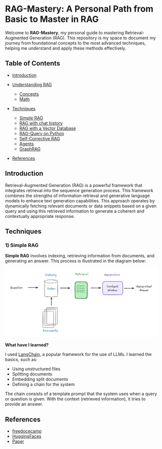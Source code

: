 # RAG-Mastery: A Personal Path from Basic to Master in RAG
Welcome to **RAG-Mastery**, my personal guide to mastering Retrieval-Augmented Generation (RAG). This repository is my space to document my journey from foundational concepts to the most advanced techniques, helping me understand and apply these methods effectively.

## Table of Contents

- [Introduction](#introduction)
- [Understanding RAG](#understanding-rag)
  - [Concepts](#concepts)
  - [Math](#math)
- [Techniques](#techniques)
  - [Simple RAG](#basic-retrieval)
  - [RAG with chat history](#conversational-assistant)
  - [RAG with a Vector Database](#using-a-vector-database)
  - [RAG-Query on Python](#rag-query-on-python)
  - [Self-Corrective RAG](#self-corrective-rag)
  - [Agents](#query-rag)
  - [GraphRAG](#graphrag)
  
- [References](#references)

## Introduction
Retrieval-Augmented Generation (RAG) is a powerful framework that integrates retrieval into the sequence generation process. This framework combines the strengths of information retrieval and generative language models to enhance text generation capabilities. This approach operates by dynamically fetching relevant documents or data snippets based on a given query and using this retrieved information to generate a coherent and contextually appropriate response.

## Techniques

### 1) Simple RAG
**Simple RAG** involves indexing, retrieving information from documents, and generating an answer. This process is illustrated in the diagram below:

![Diagram Indexing, Retrieval, and Generation](https://github.com/Maucalderondelab/RAG-Mastery/blob/main/Diagrams/indexing_retrieval_generation.png)

**What have I learned?**

I used [LangChain](https://python.langchain.com/v0.2/docs/tutorials/), a popular framework for the use of LLMs. I learned the basics, such as:
- Using unstructured files
- Splitting documents
- Embedding split documents
- Defining a chain for the system

The chain consists of a template prompt that the system uses when a query or question is given. With the context (retrieved information), it tries to provide an answer.

  

## References
- [freedocecamp](https://www.freecodecamp.org/news/mastering-rag-from-scratch/)
- [HuggingFaces](https://search.brave.com/search?q=huggingfaces+RAG&source=desktop)
- [Paper](https://arxiv.org/abs/2005.11401)
